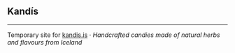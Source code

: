 ## Kandís
------
Temporary site for [kandis.is](https://www.kandis.is) · _Handcrafted candies made of natural herbs and flavours from Iceland_